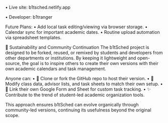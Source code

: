 • Live site: b1tsched.netlify.app

• Developer: b1tranger

Future Plans:
    • Add local task editing/viewing via browser storage.
    • Calendar sync for important academic dates.
    • Routine upload automation via spreadsheet templates.

🔄 Sustainability and Community Continuation
The b1tSched project is designed to be forked, reused, or remixed by students and developers from other departments or institutions. By keeping it lightweight and open-source, the goal is to inspire others to create their own versions with their own academic calendars and task management.

Anyone can:
    • 📆 Clone or fork the GitHub repo to host their version.
    • 📁 Modify class data, advisor lists, and task sheets to match their own setup.
    • 🌟 Link their own Google Form and Sheet for custom task tracking.
    • ✨ Contribute to the trend of student-led academic organization tools.

This approach ensures b1tSched can evolve organically through community-led versions, continuing its usefulness beyond the original scope.